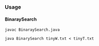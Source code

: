 ### Usage

#### BinaraySearch

`javac BinaraySearch.java`

`java BinarySearch tinyW.txt < tinyT.txt`
